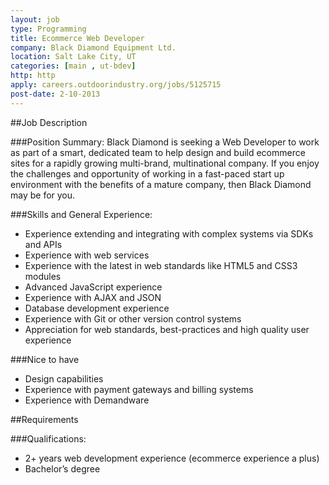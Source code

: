 ```yaml
---
layout: job
type: Programming
title: Ecommerce Web Developer
company: Black Diamond Equipment Ltd.
location: Salt Lake City, UT
categories: [main , ut-bdev]
http: http
apply: careers.outdoorindustry.org/jobs/5125715
post-date: 2-10-2013
---
```


##Job Description	
 
###Position Summary:
Black Diamond is seeking a Web Developer to work as part of a smart, dedicated team to help design and build ecommerce sites for a rapidly growing multi-brand, multinational company. If you enjoy the challenges and opportunity of working in a fast-paced start up environment with the benefits of a mature company, then Black Diamond may be for you.
 
###Skills and General Experience:
* Experience extending and integrating with complex systems via SDKs and APIs
* Experience with web services 
* Experience with the latest in web standards like HTML5 and CSS3 modules
* Advanced JavaScript experience
* Experience with AJAX and JSON
* Database development experience
* Experience with Git or other version control systems
* Appreciation for web standards, best-practices and high quality user experience

###Nice to have
* Design capabilities
* Experience with payment gateways and billing systems
* Experience with Demandware
 

##Requirements	
 
###Qualifications:
* 2+ years web development experience (ecommerce experience a plus)
* Bachelor’s degree